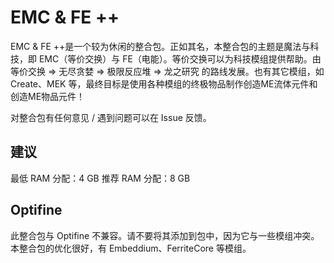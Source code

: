 # EMC & FE ++

EMC & FE ++是一个较为休闲的整合包。正如其名，本整合包的主题是魔法与科技，即 EMC（等价交换）与 FE（电能）。等价交换可以为科技模组提供帮助。由 等价交换 => 无尽贪婪 => 极限反应堆 => 龙之研究 的路线发展。也有其它模组，如 Create、MEK 等，最终目标是使用各种模组的终极物品制作创造ME流体元件和创造ME物品元件！

对整合包有任何意见 / 遇到问题可以在 Issue 反馈。

## 建议
最低 RAM 分配：4 GB
推荐 RAM 分配：8 GB

## Optifine
此整合包与 Optifine 不兼容。请不要将其添加到包中，因为它与一些模组冲突。本整合包的优化很好，有 Embeddium、FerriteCore 等模组。

